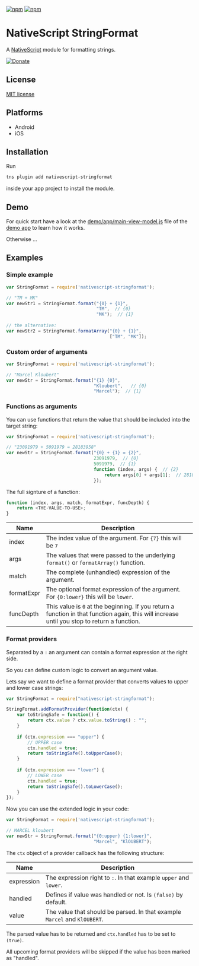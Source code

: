 [![npm](https://img.shields.io/npm/v/nativescript-stringformat.svg)](https://www.npmjs.com/package/nativescript-stringformat)
[![npm](https://img.shields.io/npm/dt/nativescript-stringformat.svg?label=npm%20downloads)](https://www.npmjs.com/package/nativescript-stringformat)

# NativeScript StringFormat

A [NativeScript](https://nativescript.org/) module for formatting strings.

[![Donate](https://img.shields.io/badge/Donate-PayPal-green.svg)](https://www.paypal.com/cgi-bin/webscr?cmd=_s-xclick&hosted_button_id=B9SPFN79E8BWE)

## License

[MIT license](https://raw.githubusercontent.com/mkloubert/nativescript-stringformat/master/LICENSE)

## Platforms

* Android
* iOS

## Installation

Run

```bash
tns plugin add nativescript-stringformat
```

inside your app project to install the module.

## Demo

For quick start have a look at the [demo/app/main-view-model.js](https://github.com/mkloubert/nativescript-stringformat/blob/master/demo/app/main-view-model.js) file of the [demo app](https://github.com/mkloubert/nativescript-stringformat/tree/master/demo) to learn how it works.

Otherwise ...

## Examples

### Simple example

```javascript
var StringFormat = require('nativescript-stringformat');

// "TM + MK"
var newStr1 = StringFormat.format("{0} + {1}",
                                  "TM",  // {0}
                                  "MK");  // {1}
                                 
// the alternative:
var newStr2 = StringFormat.formatArray("{0} + {1}",
                                       ["TM", "MK"]);
```

### Custom order of arguments

```javascript
var StringFormat = require('nativescript-stringformat');

// "Marcel Kloubert"
var newStr = StringFormat.format("{1} {0}",
                                 "Kloubert",   // {0}
                                 "Marcel");  // {1}
```

### Functions as arguments

You can use functions that return the value that should be included into the target string:

```javascript
var StringFormat = require('nativescript-stringformat');

// "23091979 + 5091979 = 28183958"
var newStr = StringFormat.format("{0} + {1} = {2}",
                                 23091979,  // {0}
                                 5091979,  // {1}
                                 function (index, args) {  // {2}
                                     return args[0] + args[1];  // 28183958
                                 });
```

The full signture of a function:

```javascript
function (index, args, match, formatExpr, funcDepth) {
    return <THE-VALUE-TO-USE>;
}
```

| Name | Description |
| ---- | --------- |
| index | The index value of the argument. For `{7}` this will be `7` |
| args | The values that were passed to the underlying `format()` or `formatArray()` function. |
| match | The complete (unhandled) expression of the argument. |
| formatExpr | The optional format expression of the argument. For `{0:lower}` this will be `lower`.  |
| funcDepth | This value is `0` at the beginning. If you return a function in that function again, this will increase until you stop to return a function. |

### Format providers

Separated by a `:` an argument can contain a format expression at the right side.

So you can define custom logic to convert an argument value.

Lets say we want to define a format provider that converts values to upper and lower case strings:

```javascript
var StringFormat = require("nativescript-stringformat");

StringFormat.addFormatProvider(function(ctx) {    
    var toStringSafe = function() { 
        return ctx.value ? ctx.value.toString() : "";
    }
    
    if (ctx.expression === "upper") {
        // UPPER case
        ctx.handled = true;
        return toStringSafe().toUpperCase();
    }
    
    if (ctx.expression === "lower") {
        // LOWER case
        ctx.handled = true;
        return toStringSafe().toLowerCase();
    }
});
```

Now you can use the extended logic in your code:

```javascript
var StringFormat = require('nativescript-stringformat');

// MARCEL kloubert
var newStr = StringFormat.format("{0:upper} {1:lower}",
                                 "Marcel", "KlOUBERT");
```

The `ctx` object of a provider callback has the following structure:

| Name | Description |
| ---- | --------- |
| expression | The expression right to `:`. In that example `upper` and `lower`.  |
| handled | Defines if value was handled or not. Is `(false)` by default. |
| value | The value that should be parsed. In that example `Marcel` and `KlOUBERT`. |

The parsed value has to be returned and `ctx.handled` has to be set to `(true)`.

All upcoming format providers will be skipped if the value has been marked as "handled".
